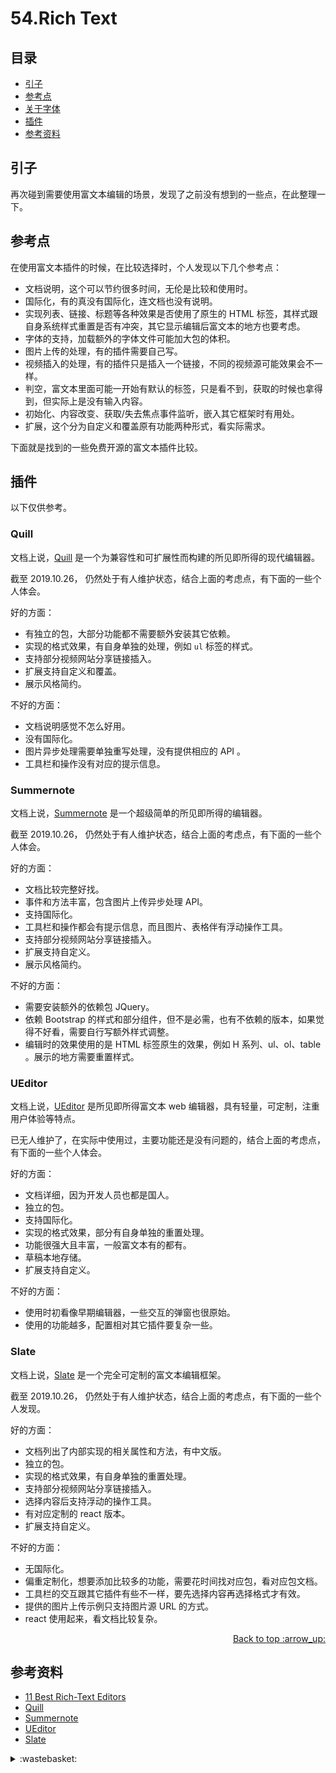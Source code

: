 # 54.Rich Text
## <a name="index"></a> 目录
- [引子](#start)
- [参考点](#point)
- [关于字体](#font)
- [插件](#plug)
- [参考资料](#reference)


## <a name="start"></a> 引子
再次碰到需要使用富文本编辑的场景，发现了之前没有想到的一些点，在此整理一下。


## <a name="point"></a> 参考点
在使用富文本插件的时候，在比较选择时，个人发现以下几个参考点：
- 文档说明，这个可以节约很多时间，无伦是比较和使用时。
- 国际化，有的真没有国际化，连文档也没有说明。
- 实现列表、链接、标题等各种效果是否使用了原生的 HTML 标签，其样式跟自身系统样式重置是否有冲突，其它显示编辑后富文本的地方也要考虑。
- 字体的支持，加载额外的字体文件可能加大包的体积。
- 图片上传的处理，有的插件需要自己写。
- 视频插入的处理，有的插件只是插入一个链接，不同的视频源可能效果会不一样。
- 判空，富文本里面可能一开始有默认的标签，只是看不到，获取的时候也拿得到，但实际上是没有输入内容。
- 初始化、内容改变、获取/失去焦点事件监听，嵌入其它框架时有用处。
- 扩展，这个分为自定义和覆盖原有功能两种形式，看实际需求。


下面就是找到的一些免费开源的富文本插件比较。

## <a name="plug"></a> 插件
以下仅供参考。
### Quill
文档上说，[Quill][url-github-quill] 是一个为兼容性和可扩展性而构建的所见即所得的现代编辑器。

截至 2019.10.26， 仍然处于有人维护状态，结合上面的考虑点，有下面的一些个人体会。

好的方面：
- 有独立的包，大部分功能都不需要额外安装其它依赖。
- 实现的格式效果，有自身单独的处理，例如 `ul` 标签的样式。
- 支持部分视频网站分享链接插入。
- 扩展支持自定义和覆盖。
- 展示风格简约。

不好的方面：
- 文档说明感觉不怎么好用。
- 没有国际化。
- 图片异步处理需要单独重写处理，没有提供相应的 API 。
- 工具栏和操作没有对应的提示信息。

### Summernote
文档上说，[Summernote][url-github-summernote] 是一个超级简单的所见即所得的编辑器。

截至 2019.10.26， 仍然处于有人维护状态，结合上面的考虑点，有下面的一些个人体会。

好的方面：
- 文档比较完整好找。
- 事件和方法丰富，包含图片上传异步处理 API。
- 支持国际化。
- 工具栏和操作都会有提示信息，而且图片、表格伴有浮动操作工具。
- 支持部分视频网站分享链接插入。
- 扩展支持自定义。
- 展示风格简约。

不好的方面：
- 需要安装额外的依赖包 JQuery。
- 依赖 Bootstrap 的样式和部分组件，但不是必需，也有不依赖的版本，如果觉得不好看，需要自行写额外样式调整。
- 编辑时的效果使用的是 HTML 标签原生的效果，例如 H 系列、ul、ol、table 。展示的地方需要重置样式。


### UEditor
文档上说，[UEditor][url-github-ueditor] 是所见即所得富文本 web 编辑器，具有轻量，可定制，注重用户体验等特点。

已无人维护了，在实际中使用过，主要功能还是没有问题的，结合上面的考虑点，有下面的一些个人体会。

好的方面：
- 文档详细，因为开发人员也都是国人。
- 独立的包。
- 支持国际化。
- 实现的格式效果，部分有自身单独的重置处理。
- 功能很强大且丰富，一般富文本有的都有。
- 草稿本地存储。
- 扩展支持自定义。

不好的方面：
- 使用时初看像早期编辑器，一些交互的弹窗也很原始。
- 使用的功能越多，配置相对其它插件要复杂一些。

### Slate
文档上说，[Slate][url-github-slate] 是一个完全可定制的富文本编辑框架。

截至 2019.10.26， 仍然处于有人维护状态，结合上面的考虑点，有下面的一些个人发现。

好的方面：
- 文档列出了内部实现的相关属性和方法，有中文版。
- 独立的包。
- 实现的格式效果，有自身单独的重置处理。
- 支持部分视频网站分享链接插入。
- 选择内容后支持浮动的操作工具。
- 有对应定制的 react 版本。
- 扩展支持自定义。

不好的方面：
- 无国际化。
- 偏重定制化，想要添加比较多的功能，需要花时间找对应包，看对应包文档。
- 工具栏的交互跟其它插件有些不一样，要先选择内容再选择格式才有效。
- 提供的图片上传示例只支持图片源 URL 的方式。
- react 使用起来，看文档比较复杂。


<div align="right"><a href="#index">Back to top :arrow_up:</a></div>


## <a name="reference"></a> 参考资料
- [11 Best Rich-Text Editors][url-article]
- [Quill][url-docs-quill]
- [Summernote][url-docs-summernote]
- [UEditor][url-docs-ueditor]
- [Slate][url-docs-slate]


[url-base]:https://xxholic.github.io/segment


[url-article]:https://handsontable.com/blog/articles/2017/8/11-best-rich-text-editors
[url-github-summernote]:https://github.com/summernote/summernote/
[url-docs-summernote]:https://summernote.org/
[url-github-quill]:https://github.com/quilljs/quill
[url-docs-quill]:https://quilljs.com/
[url-github-ueditor]:https://github.com/fex-team/ueditor
[url-docs-ueditor]:http://ueditor.baidu.com/website/
[url-github-slate]:https://github.com/ianstormtaylor/slate
[url-docs-slate]:https://doodlewind.github.io/slate-doc-cn/


<details>
<summary>:wastebasket:</summary>

以下是一些无关紧要的内容。

最近才知道涂鸦艺术家班克斯(Banksy)的画作《气球女孩》，在拍卖成交的那一刻，这个画自动下滑，变成了一条一条的纸片，原来这个画框装设碎纸装置。

![54-pic][url-local-pic]

这件作品曾被评为2017年英国最受欢迎的艺术作品。

![54-girls][url-local-girls]


</details>


[url-local-pic]:../images/54/pic.png
[url-local-girls]:../images/54/girls-and-balloons.jpg